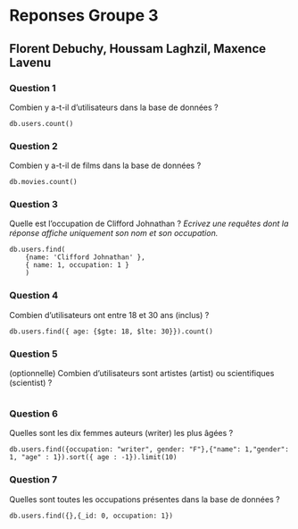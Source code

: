 # Reponses Groupe 3

## Florent Debuchy, Houssam Laghzil, Maxence Lavenu

### Question 1

Combien y a-t-il d’utilisateurs dans la base de données ?

```
db.users.count()
```

### Question 2

Combien y a-t-il de films dans la base de données ?

```
db.movies.count()
```

### Question 3

Quelle est l’occupation de Clifford Johnathan ? *Ecrivez une requêtes dont la réponse affiche uniquement son nom et son occupation.*

```
db.users.find(
    {name: 'Clifford Johnathan' },
    { name: 1, occupation: 1 }
    )
```

### Question 4

Combien d’utilisateurs ont entre 18 et 30 ans (inclus) ?

```
db.users.find({ age: {$gte: 18, $lte: 30}}).count()
```

### Question 5

(optionnelle) Combien d’utilisateurs sont artistes (artist) ou scientifiques (scientist) ?
```

```

### Question 6

Quelles sont les dix femmes auteurs (writer) les plus âgées ?
```
db.users.find({occupation: "writer", gender: "F"},{"name": 1,"gender": 1, "age" : 1}).sort({ age : -1}).limit(10)
```

### Question 7

Quelles sont toutes les occupations présentes dans la base de données ?

```
db.users.find({},{_id: 0, occupation: 1})
```

